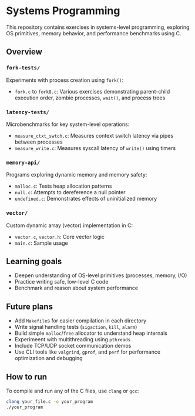 # Systems Programming

This repository contains exercises in systems-level programming, exploring OS primitives, memory behavior, and performance benchmarks using C.

## Overview

### `fork-tests/`
Experiments with process creation using `fork()`:
- `fork.c` to `fork8.c`: Various exercises demonstrating parent-child execution order, zombie processes, `wait()`, and process trees

### `latency-tests/`
Microbenchmarks for key system-level operations:
- `measure_ctxt_swtch.c`: Measures context switch latency via pipes between processes
- `measure_write.c`: Measures syscall latency of `write()` using timers

### `memory-api/`
Programs exploring dynamic memory and memory safety:
- `malloc.c`: Tests heap allocation patterns
- `null.c`: Attempts to dereference a null pointer
- `undefined.c`: Demonstrates effects of uninitialized memory

### `vector/`
Custom dynamic array (vector) implementation in C:
  - `vector.c`, `vector.h`: Core vector logic
  - `main.c`: Sample usage

## Learning goals

- Deepen understanding of OS-level primitives (processes, memory, I/O)
- Practice writing safe, low-level C code
- Benchmark and reason about system performance

## Future plans

- Add `Makefile`s for easier compilation in each directory
- Write signal handling tests (`sigaction`, `kill`, `alarm`)
- Build simple `malloc`/`free` allocator to understand heap internals
- Experimeent with multithreading using `pthreads`
- Include TCP/UDP socket communication demos
- Use CLI tools like `valgrind`, `gprof`, and `perf` for performance optimization and debugging

## How to run

To compile and run any of the C files, use `clang` or `gcc`:

```bash
clang your_file.c -o your_program
./your_program
```